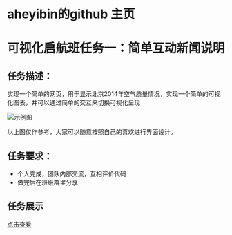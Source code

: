 # aheyibin的github 主页
# 可视化启航班任务一：简单互动新闻说明

## 任务描述：

实现一个简单的网页，用于显示北京2014年空气质量情况，实现一个简单的可视化图表，并可以通过简单的交互来切换可视化呈现

![示例图](../asset/vis_qihang_task1_01.jpg)

以上图仅作参考，大家可以随意按照自己的喜欢进行界面设计。

## 任务要求：

* 个人完成，团队内部交流，互相评价代码
* 做完后在班级群里分享

## 任务展示

 [点击查看](http://aheyibin.github.io/baidu/)
